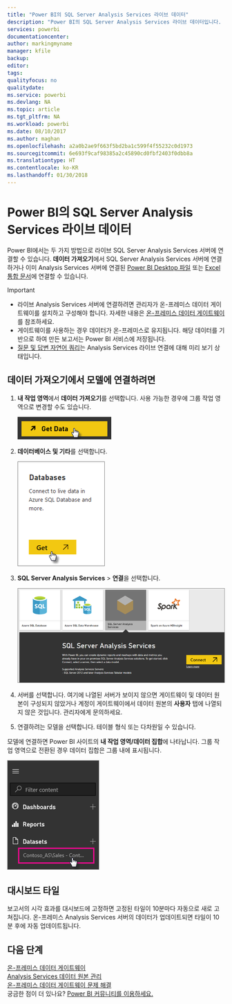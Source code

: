 ```yaml
---
title: "Power BI의 SQL Server Analysis Services 라이브 데이터"
description: "Power BI의 SQL Server Analysis Services 라이브 데이터입니다. 엔터프라이즈 게이트웨이용으로 구성된 데이터 원본을 통해 수행됩니다."
services: powerbi
documentationcenter: 
author: markingmyname
manager: kfile
backup: 
editor: 
tags: 
qualityfocus: no
qualitydate: 
ms.service: powerbi
ms.devlang: NA
ms.topic: article
ms.tgt_pltfrm: NA
ms.workload: powerbi
ms.date: 08/10/2017
ms.author: maghan
ms.openlocfilehash: a2a0b2ae9f663f5bd2ba1c599f4f55232c0d1973
ms.sourcegitcommit: 6e693f9caf98385a2c45890cd0fbf2403f0dbb8a
ms.translationtype: HT
ms.contentlocale: ko-KR
ms.lasthandoff: 01/30/2018
---
```

# <a name="sql-server-analysis-services-live-data-in-power-bi"></a>Power BI의 SQL Server Analysis Services 라이브 데이터
Power BI에서는 두 가지 방법으로 라이브 SQL Server Analysis Services 서버에 연결할 수 있습니다. **데이터 가져오기**에서 SQL Server Analysis Services 서버에 연결하거나 이미 Analysis Services 서버에 연결된 [Power BI Desktop 파일](service-desktop-files.md) 또는 [Excel 통합 문서](service-excel-workbook-files.md)에 연결할 수 있습니다.

 >[!IMPORTANT]
 >* 라이브 Analysis Services 서버에 연결하려면 관리자가 온-프레미스 데이터 게이트웨이를 설치하고 구성해야 합니다. 자세한 내용은 [온-프레미스 데이터 게이트웨이](service-gateway-onprem.md)를 참조하세요.
 >* 게이트웨이를 사용하는 경우 데이터가 온-프레미스로 유지됩니다.  해당 데이터를 기반으로 하여 만든 보고서는 Power BI 서비스에 저장됩니다. 
 >* [질문 및 답변 자연어 쿼리](service-q-and-a-direct-query.md)는 Analysis Services 라이브 연결에 대해 미리 보기 상태입니다.

## <a name="to-connect-to-a-model-from-get-data"></a>데이터 가져오기에서 모델에 연결하려면
1. **내 작업 영역**에서 **데이터 가져오기**를 선택합니다. 사용 가능한 경우에 그룹 작업 영역으로 변경할 수도 있습니다.
   
   ![](media/sql-server-analysis-services-tabular-data/connecttoas_getdatabutton.png)
2. **데이터베이스 및 기타**를 선택합니다.
   
   ![](media/sql-server-analysis-services-tabular-data/connecttoas_getdata_1.png)
3. **SQL Server Analysis Services** > **연결**을 선택합니다. 
   
   ![](media/sql-server-analysis-services-tabular-data/connecttoas_getdata_2.png)
4. 서버를 선택합니다. 여기에 나열된 서버가 보이지 않으면 게이트웨이 및 데이터 원본이 구성되지 않았거나 계정이 게이트웨이에서 데이터 원본의 **사용자** 탭에 나열되지 않은 것입니다. 관리자에게 문의하세요.
5. 연결하려는 모델을 선택합니다. 테이블 형식 또는 다차원일 수 있습니다.

모델에 연결하면 Power BI 사이트의 **내 작업 영역/데이터 집합**에 나타납니다. 그룹 작업 영역으로 전환된 경우 데이터 집합은 그룹 내에 표시됩니다.

![](media/sql-server-analysis-services-tabular-data/connecttoas_dataset_5.png)

## <a name="dashboard-tiles"></a>대시보드 타일
보고서의 시각 효과를 대시보드에 고정하면 고정된 타일이 10분마다 자동으로 새로 고쳐집니다. 온-프레미스 Analysis Services 서버의 데이터가 업데이트되면 타일이 10분 후에 자동 업데이트됩니다.

## <a name="next-steps"></a>다음 단계
[온-프레미스 데이터 게이트웨이](service-gateway-onprem.md)  
[Analysis Services 데이터 원본 관리](service-gateway-enterprise-manage-ssas.md)  
[온-프레미스 데이터 게이트웨이 문제 해결](service-gateway-onprem-tshoot.md)  
궁금한 점이 더 있나요? [Power BI 커뮤니티를 이용하세요.](http://community.powerbi.com/)

